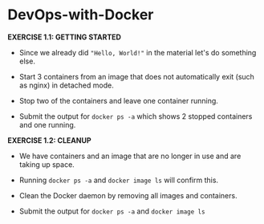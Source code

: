 # DevOps-with-Docker

**EXERCISE 1.1: GETTING STARTED**

- Since we already did `"Hello, World!"` in the material let's do something else.

- Start 3 containers from an image that does not automatically exit (such as nginx) in detached mode.

- Stop two of the containers and leave one container running.

- Submit the output for `docker ps -a` which shows 2 stopped containers and one running.

**EXERCISE 1.2: CLEANUP**

- We have containers and an image that are no longer in use and are taking up space. 

- Running `docker ps -a` and `docker image ls` will confirm this.

- Clean the Docker daemon by removing all images and containers.

- Submit the output for `docker ps -a` and `docker image ls`
